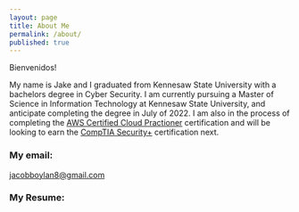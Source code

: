 ```yaml
---
layout: page
title: About Me
permalink: /about/
published: true
---
```

Bienvenidos!

My name is Jake and I graduated from Kennesaw State University with a bachelors degree in Cyber Security. I am currently pursuing a Master of Science in Information Technology at Kennesaw State University, and anticipate completing the degree in July of 2022. I am also in the process of completing the [AWS Certified Cloud Practioner](https://aws.amazon.com/certification/certified-cloud-practitioner/) certification and will be looking to earn the [CompTIA Security+](https://www.comptia.org/certifications/security) certification next.


### My email:

[jacobboylan8@gmail.com](mailto:jacobboylan8@gmail.com)


### My Resume:
